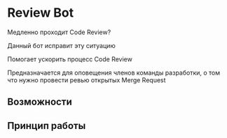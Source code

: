 # Review Bot

Медленно проходит Code Review?

Данный бот исправит эту ситуацию

Помогает ускорить процесс Code Review

Предназначается для оповещения членов команды разработки, о том что нужно провести ревью открытых Merge Request

## Возможности

## Принцип работы
